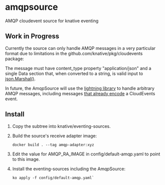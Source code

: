 # amqpsource
AMQP cloudevent source for knative eventing

## Work in Progress

Currently the source can only handle AMQP messages in a very particular format
due to limitations in the github.com/knative/pkg/cloudevents package:

The message must have content_type property "application/json" and a single Data
section that, when converted to a string, is valid input to
[json.Marshal()](https://golang.org/pkg/encoding/json/#Marshal).

In future, the AmqpSource will use the [lightning
library](https://github.com/alanconway/lightning) to handle arbitrary
AMQP messages, including messages [that already
encode](https://github.com/cloudevents/spec/blob/master/amqp-transport-binding.md)
a CloudEvents event.

## Install

1. Copy the subtree into knative/eventing-sources.

2. Build the source's receive adapter image:

   ```shell
   docker build . --tag amqp-adapter:xyz
   ```

3. Edit the value for AMQP_RA_IMAGE in config/default-amqp.yaml to point to this image.

4. Install the eventing-sources including the AmqpSource:

   ```shell
   ko apply -f config/default-amqp.yaml`
   ```
